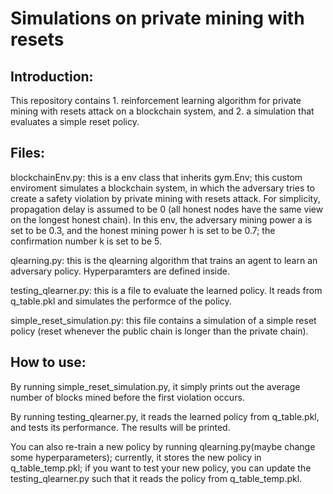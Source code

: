 # Simulations on private mining with resets

## Introduction:

This repository contains 1. reinforcement learning algorithm for private mining with resets attack on a blockchain system, and 2. a simulation that evaluates a simple reset policy.

## Files:

blockchainEnv.py: this is a env class that inherits gym.Env; this custom enviroment simulates a blockchain system, in which the adversary tries to create a safety violation by private mining with resets attack. For simplicity, propagation delay is assumed to be 0 (all honest nodes have the same view on the longest honest chain). In this env, the adversary mining power a is set to be 0.3, and the honest mining power h is set to be 0.7; the confirmation number k is set to be 5.

qlearning.py: this is the qlearning algorithm that trains an agent to learn an adversary policy. Hyperparamters are defined inside. 

testing_qlearner.py: this is a file to evaluate the learned policy. It reads from q_table.pkl and simulates the performce of the policy.

simple_reset_simulation.py: this file contains a simulation of a simple reset policy (reset whenever the public chain is longer than the private chain).

## How to use:

By running simple_reset_simulation.py, it simply prints out the average number of blocks mined before the first violation occurs.

By running testing_qlearner.py, it reads the learned policy from q_table.pkl, and tests its performance. The results will be printed.

You can also re-train a new policy by running qlearning.py(maybe change some hyperparameters); currently, it stores the new policy in q_table_temp.pkl; if you want to test your new policy, you can update the testing_qlearner.py such that it reads the policy from q_table_temp.pkl.